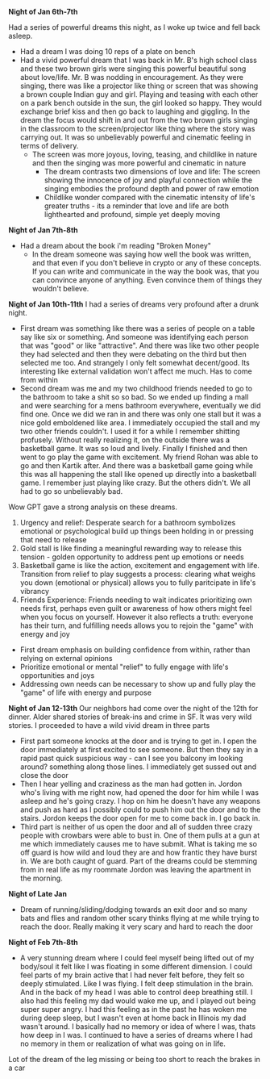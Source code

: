 
**Night of Jan 6th-7th**

Had a series of powerful dreams this night, as I woke up twice and fell back asleep. 
- Had a dream I was doing 10 reps of a plate on bench
- Had a vivid powerful dream that I was back in Mr. B's high school class and these two brown girls were singing this powerful beautiful song about love/life. Mr. B was nodding in encouragement. As they were singing, there was like a projector like thing or screen that was showing a brown couple Indian guy and girl. Playing and teasing with each other on a park bench outside in the sun, the girl looked so happy. They would exchange brief kiss and then go back to laughing and giggling. In the dream the focus would shift in and out from the two brown girls singing in the classroom to the screen/projector like thing where the story was carrying out. It was so unbelievably powerful and cinematic feeling in terms of delivery. 
	- The screen was more joyous, loving, teasing, and childlike in nature and then the singing was more powerful and cinematic in nature
		- The dream contrasts two dimensions of love and life: The screen showing the innocence of joy and playful connection while the singing embodies the profound depth and power of raw emotion
		- Childlike wonder compared with the cinematic intensity of life's greater truths - its a reminder that love and life are both lighthearted and profound, simple yet deeply moving

**Night of Jan 7th-8th**
- Had a dream about the book i'm reading "Broken Money"
	- In the dream someone was saying how well the book was written, and that even if you don't believe in crypto or any of these concepts. If you can write and communicate in the way the book was, that you can convince anyone of anything. Even convince them of things they wouldn't believe.

**Night of Jan 10th-11th**
I had a series of dreams very profound after a drunk night. 
- First dream was something like there was a series of people on a table say like six or something. And someone was identifying each person that was "good" or like "attractive". And there was like two other people they had selected and then they were debating on the third but then selected me too. And strangely I only felt somewhat decent/good. Its interesting like external validation won't affect me much. Has to come from within
- Second dream was me and my two childhood friends needed to go to the bathroom to take a shit so so bad. So we ended up finding a mall and were searching for a mens bathroom everywhere, eventually we did find one. Once we did we ran in and there was only one stall but it was a nice gold emboldened like area. I immediately occupied the stall and my two other friends couldn't. I used it for a while I remember shitting profusely. Without really realizing it, on the outside there was a basketball game. It was so loud and lively. Finally I finished and then went to go play the game with excitement. My friend Rohan was able to go and then Kartik after. And there was a basketball game going while this was all happening the stall like opened up directly into a basketball game. I remember just playing like crazy. But the others didn't. We all had to go so unbelievably bad. 

Wow GPT gave a strong analysis on these dreams. 
1. Urgency and relief: Desperate search for a bathroom symbolizes emotional or psychological build up things been holding in or pressing that need to release
2. Gold stall is like finding a meaningful rewarding way to release this tension - golden opportunity to address pent up emotions or needs
3. Basketball game is like the action, excitement and engagement with life. Transition from relief to play suggests a process: clearing what weighs you down (emotional or physical) allows you to fully paritcipate in life's vibrancy
4. Friends Experience: Friends needing to wait indicates prioritizing own needs first, perhaps even guilt or awareness of how others might feel when you focus on yourself. However it also reflects a truth: everyone has their turn, and fulfilling needs allows you to rejoin the "game" with energy and joy
- First dream emphasis on building confidence from within, rather than relying on external opinions
- Prioritize emotional or mental "relief" to fully engage with life's opportunities and joys
- Addressing own needs can be necessary to show up and fully play the "game" of life with energy and purpose

**Night of Jan 12-13th**
Our neighbors had come over the night of the 12th for dinner. Alder shared stories of break-ins and crime in SF. It was very wild stories.
I proceeded to have a wild vivid dream in three parts
- First part someone knocks at the door and is trying to get in. I open the door immediately at first excited to see someone. But then they say in a rapid past quick suspicious way - can I see you balcony im looking around? something along those lines. I immediately get sussed out and close the door
- Then I hear yelling and craziness as the man had gotten in. Jordon who's living with me right now, had opened the door for him while I was asleep and he's going crazy. I hop on him he doesn't have any weapons and push as hard as I possibly could to push him out the door and to the stairs. Jordon keeps the door open for me to come back in. I go back in. 
- Third part is neither of us open the door and all of sudden three crazy people with crowbars were able to bust in. One of them pulls at a gun at me which immediately causes me to have submit. What is taking me so off guard is how wild and loud they are and how frantic they have burst in. We are both caught of guard. 
Part of the dreams could be stemming from in real life as my roommate Jordon was leaving the apartment in the morning. 

**Night of Late Jan**
- Dream of running/sliding/dodging towards an exit door and so many bats and flies and random other scary thinks flying at me while trying to reach the door. Really making it very scary and hard to reach the door

**Night of Feb 7th-8th**
- A very stunning dream where I could feel myself being lifted out of my body/soul it felt like I was floating in some different dimension. I could feel parts of my brain active that I had never felt before, they felt so deeply stimulated. Like I was flying. I felt deep stimulation in the brain. And in the back of my head I was able to control deep breathing still. I also had this feeling my dad would wake me up, and I played out being super super angry. I had this feeling as in the past he has woken me during deep sleep, but I wasn't even at home back in Illinois my dad wasn't around. I basically had no memory or idea of where I was, thats how deep in I was. I continued to have a series of dreams where I had no memory in them or realization of what was going on in life. 


Lot of the dream of the leg missing or being too short to reach the brakes in a car



